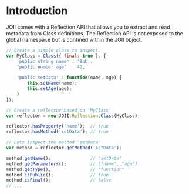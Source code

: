 # Introduction

JOII comes with a Reflection API that allows you to extract and read metadata
from Class definitions. The Reflection API is not exposed to the global
namespace but is confined within the JOII object.


```javascript
// Create a simple class to inspect.
var MyClass = Class({ final: true }, {
    'public string name' : 'Bob',
    'public number age'  : 42,
    
    'public setData' : function(name, age) {
        this.setName(name);
        this.setAge(age);
    }
});

// Create a reflector based on 'MyClass'
var reflector = new JOII.Reflection.Class(MyClass);

reflector.hasProperty('name');  // true
reflector.hasMethod('setData'); // true

// Lets inspect the method 'setData'
var method = reflector.getMethod('setData');

method.getName();               // "setData"
method.getParameters();         // ["name", "age"]
method.getType();               // "function"
method.isPublic();              // true
method.isFinal();               // false
// ...
```

